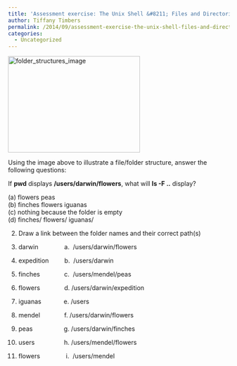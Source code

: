 ```yaml
---
title: 'Assessment exercise: The Unix Shell &#8211; Files and Directories'
author: Tiffany Timbers
permalink: /2014/09/assessment-exercise-the-unix-shell-files-and-directories/
categories:
  - Uncategorized
---
```

[<img class="alignnone size-medium wp-image-8972" alt="folder_structures_image" src="/training-course/uploads/2014/09/folder_structures_image-300x219.png" width="300" height="219" />][1]

Using the image above to illustrate a file/folder structure, answer the following questions:

If **pwd** displays **/users/darwin/flowers**, what will **ls -F ..** display?

(a) flowers peas  
(b) finches flowers iguanas  
(c) nothing because the folder is empty  
(d) finches/ flowers/ iguanas/

2. Draw a link between the folder names and their correct path(s)

1. darwin               a.  /users/darwin/flowers  
2. expedition         b.  /users/darwin  
3. finches              c.  /users/mendel/peas  
4. flowers              d. /users/darwin/expedition  
5. iguanas             e. /users  
6. mendel              f. /users/darwin/flowers  
7. peas                  g. /users/darwin/finches  
8. users                 h. /users/mendel/flowers  
9. flowers               i.  /users/mendel

&nbsp;

 [1]: /training-course/uploads/2014/09/folder_structures_image.png
